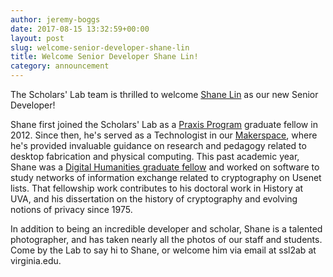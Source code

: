 ```yaml
---
author: jeremy-boggs
date: 2017-08-15 13:32:59+00:00
layout: post
slug: welcome-senior-developer-shane-lin
title: Welcome Senior Developer Shane Lin!
category: announcement
---
```


The Scholars' Lab team is thrilled to welcome [Shane Lin](/people/shane-lin) as our new Senior Developer!

Shane first joined the Scholars' Lab as a [Praxis Program](http://praxis.scholarslab.org/) graduate fellow in 2012. Since then, he's served as a Technologist in our [Makerspace](http://scholarslab.org/makerspace/), where he's provided invaluable guidance on research and pedagogy related to desktop fabrication and physical computing. This past academic year, Shane was a [Digital Humanities graduate fellow](http://scholarslab.org/graduate-fellowships/) and worked on software to study networks of information exchange related to cryptography on Usenet lists. That fellowship work contributes to his doctoral work in History at UVA, and his dissertation on the history of cryptography and evolving notions of privacy since 1975.

In addition to being an incredible developer and scholar, Shane is a talented photographer, and has taken nearly all the photos of our staff and students. Come by the Lab to say hi to Shane, or welcome him via email at ssl2ab at virginia.edu.
